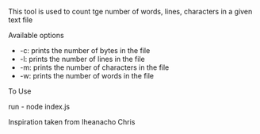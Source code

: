 This tool is used to count tge number of words, lines, characters in a given text file

Available options
* -c: prints the number of bytes in the file
* -l: prints the number of lines in the file
* -m: prints the number of characters in the file
* -w: prints the number of words in the file

To Use

run - node index.js <options> <file>

Inspiration taken from Iheanacho Chris 
